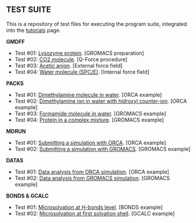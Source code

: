## TEST SUITE

This is a repository of test files for executing the program suite, integrated into the [tutorials](https://github.com/otaviolsantana/solvate/tree/main/tutorials) page.

**GMDFF**

* Test #01: [Lysozyme protein](https://raw.githubusercontent.com/otaviolsantana/solvate/refs/heads/main/tests/1_GMDFF_Test01.zip). [GROMACS preparation]
* Test #02: [CO2 molecule](https://raw.githubusercontent.com/otaviolsantana/solvate/refs/heads/main/tests/1_GMDFF_Test02.zip). [Q-Force procedure]
* Test #03: [Acetic anion](https://raw.githubusercontent.com/otaviolsantana/solvate/refs/heads/main/tests/1_GMDFF_Test03.zip). [External force field]
* Test #04: [Water molecule (SPC/E)](https://raw.githubusercontent.com/otaviolsantana/solvate/refs/heads/main/tests/1_GMDFF_Test04.zip). [Internal force field]

**PACKS**

* Test #01: [Dimethylamine molecule in water](https://raw.githubusercontent.com/otaviolsantana/solvate/refs/heads/main/tests/2_PACKS_Test01.zip). [ORCA example]
* Test #02: [Dimethylamine ion in water with hidroxyl counter-ion](https://raw.githubusercontent.com/otaviolsantana/solvate/refs/heads/main/tests/2_PACKS_Test02.zip). [ORCA example]
* Test #03: [Formamide molecule in water](https://raw.githubusercontent.com/otaviolsantana/solvate/refs/heads/main/tests/2_PACKS_Test03.zip). [GROMACS example]
* Test #04: [Protein in a complex mixture](https://raw.githubusercontent.com/otaviolsantana/solvate/refs/heads/main/tests/2_PACKS_Test04.zip). [GROMACS example]

**MDRUN**

* Test #01: [Submitting a simulation with ORCA](https://raw.githubusercontent.com/otaviolsantana/solvate/refs/heads/main/tests/3_MDRUN_Test01.zip). [ORCA example]
* Test #02: [Submitting a simulation with GROMACS](https://raw.githubusercontent.com/otaviolsantana/solvate/refs/heads/main/tests/3_MDRUN_Test02.zip). [GROMACS example]

**DATAS**

* Test #01: [Data analysis from ORCA simulation](https://raw.githubusercontent.com/otaviolsantana/solvate/refs/heads/main/tests/4_DATAS_Test01.zip). [ORCA example]
* Test #02: [Data analysis from GROMACS simulation](https://raw.githubusercontent.com/otaviolsantana/solvate/refs/heads/main/tests/4_DATAS_Test01.zip). [GROMACS example]

**BONDS & GCALC**

* Test #01: [Microsolvation at H-bonds level](https://raw.githubusercontent.com/otaviolsantana/solvate/refs/heads/main/tests/5_HBOND_Test01.zip). [BONDS example]
* Test #02: [Microsolvation at first solvation shell](https://raw.githubusercontent.com/otaviolsantana/solvate/refs/heads/main/tests/5_GCALC_Test01.zip). [GCALC example]
